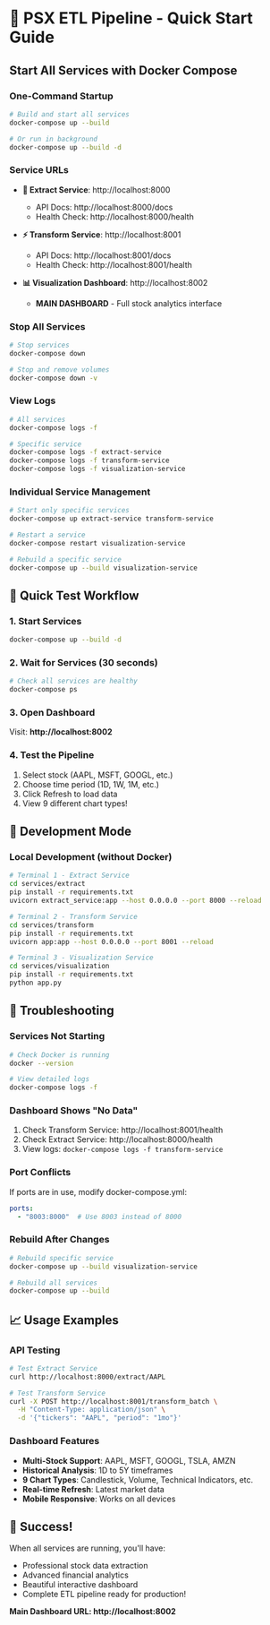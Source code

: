 # 🚀 PSX ETL Pipeline - Quick Start Guide

## Start All Services with Docker Compose

### **One-Command Startup**
```bash
# Build and start all services
docker-compose up --build

# Or run in background
docker-compose up --build -d
```

### **Service URLs**
- **🔄 Extract Service**: http://localhost:8000
  - API Docs: http://localhost:8000/docs
  - Health Check: http://localhost:8000/health

- **⚡ Transform Service**: http://localhost:8001
  - API Docs: http://localhost:8001/docs  
  - Health Check: http://localhost:8001/health

- **📊 Visualization Dashboard**: http://localhost:8002
  - **MAIN DASHBOARD** - Full stock analytics interface

### **Stop All Services**
```bash
# Stop services
docker-compose down

# Stop and remove volumes
docker-compose down -v
```

### **View Logs**
```bash
# All services
docker-compose logs -f

# Specific service
docker-compose logs -f extract-service
docker-compose logs -f transform-service  
docker-compose logs -f visualization-service
```

### **Individual Service Management**
```bash
# Start only specific services
docker-compose up extract-service transform-service

# Restart a service
docker-compose restart visualization-service

# Rebuild a specific service
docker-compose up --build visualization-service
```

## 🎯 Quick Test Workflow

### **1. Start Services**
```bash
docker-compose up --build -d
```

### **2. Wait for Services (30 seconds)**
```bash
# Check all services are healthy
docker-compose ps
```

### **3. Open Dashboard**
Visit: **http://localhost:8002**

### **4. Test the Pipeline**
1. Select stock (AAPL, MSFT, GOOGL, etc.)
2. Choose time period (1D, 1W, 1M, etc.)  
3. Click Refresh to load data
4. View 9 different chart types!

## 🔧 Development Mode

### **Local Development (without Docker)**
```bash
# Terminal 1 - Extract Service
cd services/extract
pip install -r requirements.txt
uvicorn extract_service:app --host 0.0.0.0 --port 8000 --reload

# Terminal 2 - Transform Service  
cd services/transform
pip install -r requirements.txt
uvicorn app:app --host 0.0.0.0 --port 8001 --reload

# Terminal 3 - Visualization Service
cd services/visualization
pip install -r requirements.txt
python app.py
```

## 🐛 Troubleshooting

### **Services Not Starting**
```bash
# Check Docker is running
docker --version

# View detailed logs
docker-compose logs -f
```

### **Dashboard Shows "No Data"**
1. Check Transform Service: http://localhost:8001/health
2. Check Extract Service: http://localhost:8000/health
3. View logs: `docker-compose logs -f transform-service`

### **Port Conflicts**
If ports are in use, modify docker-compose.yml:
```yaml
ports:
  - "8003:8000"  # Use 8003 instead of 8000
```

### **Rebuild After Changes**
```bash
# Rebuild specific service
docker-compose up --build visualization-service

# Rebuild all services  
docker-compose up --build
```

## 📈 Usage Examples

### **API Testing**
```bash
# Test Extract Service
curl http://localhost:8000/extract/AAPL

# Test Transform Service
curl -X POST http://localhost:8001/transform_batch \
  -H "Content-Type: application/json" \
  -d '{"tickers": "AAPL", "period": "1mo"}'
```

### **Dashboard Features**
- **Multi-Stock Support**: AAPL, MSFT, GOOGL, TSLA, AMZN
- **Historical Analysis**: 1D to 5Y timeframes
- **9 Chart Types**: Candlestick, Volume, Technical Indicators, etc.
- **Real-time Refresh**: Latest market data
- **Mobile Responsive**: Works on all devices

## 🎉 Success!
When all services are running, you'll have:
- Professional stock data extraction
- Advanced financial analytics  
- Beautiful interactive dashboard
- Complete ETL pipeline ready for production!

**Main Dashboard URL: http://localhost:8002**